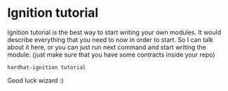 # Ignition tutorial

Ignition tutorial is the best way to start writing your own modules. It would describe everything that you need to now in order to start. So I can
talk about it here, or you can just run next command and start writing the module: (just make sure
that you have some contracts inside your repo)

```
hardhat-ignition tutorial
```

Good luck wizard :)
